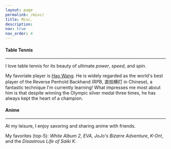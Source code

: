 ```yaml
---
layout: page
permalink: /misc/
title: Misc.
description:
nav: true
nav_order: 4
---
```


#### Table Tennis

---

I love table tennis for its beauty of ultimate *power*, *speed*, and *spin*. 

My favoriate player is [Hao Wang](https://en.wikipedia.org/wiki/Wang_Hao_(table_tennis,_born_1983)). He is widely regarded as the world's best player of the Reverse Penhold Backhand (RPB, 直拍横打 in Chinese), a fantastic technique I'm currently learning! What impresses me most about him is that despite winning the Olympic silver medal three times, he has always kept the heart of a champion.

#### Anime

---

At my leisure, I enjoy savoring and sharing anime with friends. 

My favorites (top-5): *White Album 2*, *EVA*, *JoJo's Bizarre Adventure*, *K-On!*, and the *Disastrous Life of Saiki K*.
